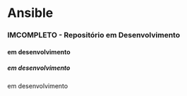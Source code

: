  Ansible
=======================

### IMCOMPLETO - Repositório em Desenvolvimento

#### em desenvolvimento

##### em desenvolvimento
  em desenvolvimento
